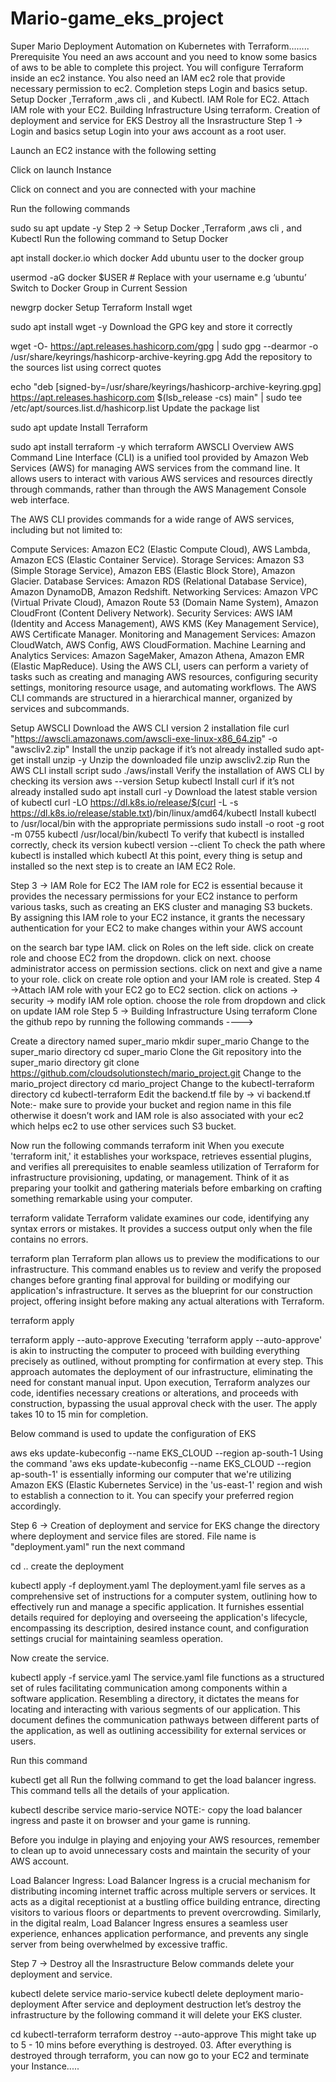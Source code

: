 # Mario-game_eks_project
Super Mario Deployment Automation on Kubernetes with Terraform........
Prerequisite
You need an aws account and you need to know some basics of aws to be able to complete this project.
You will configure Terraform inside an ec2 instance.
You also need an IAM ec2 role that provide necessary permission to ec2.
Completion steps
Login and basics setup.
Setup Docker ,Terraform ,aws cli , and Kubectl.
IAM Role for EC2.
Attach IAM role with your EC2.
Building Infrastructure Using terraform.
Creation of deployment and service for EKS
Destroy all the Insrastructure
Step 1 → Login and basics setup
Login into your aws account as a root user.

Launch an EC2 instance with the following setting

Click on launch Instance

Click on connect and you are connected with your machine

Run the following commands

sudo su
apt update -y
Step 2 → Setup Docker ,Terraform ,aws cli , and Kubectl
Run the following command to Setup Docker

apt install docker.io
which docker
Add ubuntu user to the docker group

usermod -aG docker $USER # Replace with your username e.g ‘ubuntu’
Switch to Docker Group in Current Session

newgrp docker
Setup Terraform
Install wget

sudo apt install wget -y
Download the GPG key and store it correctly

wget -O- https://apt.releases.hashicorp.com/gpg | sudo gpg --dearmor -o /usr/share/keyrings/hashicorp-archive-keyring.gpg
Add the repository to the sources list using correct quotes

echo "deb [signed-by=/usr/share/keyrings/hashicorp-archive-keyring.gpg] https://apt.releases.hashicorp.com $(lsb_release -cs) main" | sudo tee /etc/apt/sources.list.d/hashicorp.list
Update the package list

sudo apt update
Install Terraform

sudo apt install terraform -y
which terraform
AWSCLI Overview
AWS Command Line Interface (CLI) is a unified tool provided by Amazon Web Services (AWS) for managing AWS services from the command line. It allows users to interact with various AWS services and resources directly through commands, rather than through the AWS Management Console web interface.

The AWS CLI provides commands for a wide range of AWS services, including but not limited to:

Compute Services: Amazon EC2 (Elastic Compute Cloud), AWS Lambda, Amazon ECS (Elastic Container Service).
Storage Services: Amazon S3 (Simple Storage Service), Amazon EBS (Elastic Block Store), Amazon Glacier.
Database Services: Amazon RDS (Relational Database Service), Amazon DynamoDB, Amazon Redshift.
Networking Services: Amazon VPC (Virtual Private Cloud), Amazon Route 53 (Domain Name System), Amazon CloudFront (Content Delivery Network).
Security Services: AWS IAM (Identity and Access Management), AWS KMS (Key Management Service), AWS Certificate Manager.
Monitoring and Management Services: Amazon CloudWatch, AWS Config, AWS CloudFormation.
Machine Learning and Analytics Services: Amazon SageMaker, Amazon Athena, Amazon EMR (Elastic MapReduce).
Using the AWS CLI, users can perform a variety of tasks such as creating and managing AWS resources, configuring security settings, monitoring resource usage, and automating workflows. The AWS CLI commands are structured in a hierarchical manner, organized by services and subcommands.

Setup AWSCLI
Download the AWS CLI version 2 installation file
curl "https://awscli.amazonaws.com/awscli-exe-linux-x86_64.zip" -o "awscliv2.zip"
Install the unzip package if it’s not already installed
sudo apt-get install unzip -y
Unzip the downloaded file
unzip awscliv2.zip
Run the AWS CLI install script
sudo ./aws/install
Verify the installation of AWS CLI by checking its version
aws --version
Setup kubectl
Install curl if it’s not already installed
sudo apt install curl -y
Download the latest stable version of kubectl
curl -LO https://dl.k8s.io/release/$(curl -L -s https://dl.k8s.io/release/stable.txt)/bin/linux/amd64/kubectl
Install kubectl to /usr/local/bin with the appropriate permissions
sudo install -o root -g root -m 0755 kubectl /usr/local/bin/kubectl
To verify that kubectl is installed correctly, check its version
kubectl version --client
To check the path where kubectl is installed
which kubectl
At this point, every thing is setup and installed so the next step is to create an IAM EC2 Role.

Step 3 → IAM Role for EC2
The IAM role for EC2 is essential because it provides the necessary permissions for your EC2 instance to perform various tasks, such as creating an EKS cluster and managing S3 buckets. By assigning this IAM role to your EC2 instance, it grants the necessary authentication for your EC2 to make changes within your AWS account

on the search bar type IAM.
click on Roles on the left side.
click on create role and choose EC2 from the dropdown.
click on next.
choose administrator access on permission sections.
click on next and give a name to your role.
click on create role option and your IAM role is created.
Step 4 →Attach IAM role with your EC2
go to EC2 section.
click on actions → security → modify IAM role option.
choose the role from dropdown and click on update IAM role
Step 5 → Building Infrastructure Using terraform
Clone the github repo by running the following commands ---->

Create a directory named super_mario
mkdir super_mario
Change to the super_mario directory
cd super_mario
Clone the Git repository into the super_mario directory
git clone https://github.com/cloudsolutionstech/mario_project.git
Change to the mario_project directory
cd mario_project
Change to the kubectl-terraform directory
cd kubectl-terraform
Edit the backend.tf file by → vi backend.tf Note:- make sure to provide your bucket and region name in this file otherwise it doesn’t work and IAM role is also associated with your ec2 which helps ec2 to use other services such S3 bucket.

Now run the following commands
terraform init
When you execute 'terraform init,' it establishes your workspace, retrieves essential plugins, and verifies all prerequisites to enable seamless utilization of Terraform for infrastructure provisioning, updating, or management. Think of it as preparing your toolkit and gathering materials before embarking on crafting something remarkable using your computer.

terraform validate
Terraform validate examines our code, identifying any syntax errors or mistakes. It provides a success output only when the file contains no errors.

terraform plan
Terraform plan allows us to preview the modifications to our infrastructure. This command enables us to review and verify the proposed changes before granting final approval for building or modifying our application's infrastructure. It serves as the blueprint for our construction project, offering insight before making any actual alterations with Terraform.

terraform apply


terraform apply --auto-approve
Executing 'terraform apply --auto-approve' is akin to instructing the computer to proceed with building everything precisely as outlined, without prompting for confirmation at every step. This approach automates the deployment of our infrastructure, eliminating the need for constant manual input. Upon execution, Terraform analyzes our code, identifies necessary creations or alterations, and proceeds with construction, bypassing the usual approval check with the user. The apply takes 10 to 15 min for completion.

Below command is used to update the configuration of EKS

aws eks update-kubeconfig --name EKS_CLOUD --region ap-south-1
Using the command 'aws eks update-kubeconfig --name EKS_CLOUD --region ap-south-1' is essentially informing our computer that we're utilizing Amazon EKS (Elastic Kubernetes Service) in the 'us-east-1' region and wish to establish a connection to it. You can specify your preferred region accordingly.

Step 6 → Creation of deployment and service for EKS
change the directory where deployment and service files are stored. File name is "deployment.yaml" run the next command

cd ..
create the deployment

kubectl apply -f deployment.yaml
The deployment.yaml file serves as a comprehensive set of instructions for a computer system, outlining how to effectively run and manage a specific application. It furnishes essential details required for deploying and overseeing the application's lifecycle, encompassing its description, desired instance count, and configuration settings crucial for maintaining seamless operation.

Now create the service.

kubectl apply -f service.yaml
The service.yaml file functions as a structured set of rules facilitating communication among components within a software application. Resembling a directory, it dictates the means for locating and interacting with various segments of our application. This document defines the communication pathways between different parts of the application, as well as outlining accessibility for external services or users.

Run this command

kubectl get all
Run the follwing command to get the load balancer ingress. This command tells all the details of your application.

kubectl describe service mario-service
NOTE:- copy the load balancer ingress and paste it on browser and your game is running.

Before you indulge in playing and enjoying your AWS resources, remember to clean up to avoid unnecessary costs and maintain the security of your AWS account.

Load Balancer Ingress: Load Balancer Ingress is a crucial mechanism for distributing incoming internet traffic across multiple servers or services. It acts as a digital receptionist at a bustling office building entrance, directing visitors to various floors or departments to prevent overcrowding. Similarly, in the digital realm, Load Balancer Ingress ensures a seamless user experience, enhances application performance, and prevents any single server from being overwhelmed by excessive traffic.

Step 7 → Destroy all the Insrastructure
Below commands delete your deployment and service.

kubectl delete service mario-service
kubectl delete deployment mario-deployment
After service and deployment destruction let’s destroy the infrastructure by the following command it will delete your EKS cluster.

cd kubectl-terraform
terraform destroy --auto-approve
This might take up to 5 - 10 mins before everything is destroyed. 03. After everything is destroyed through terraform, you can now go to your EC2 and terminate your Instance.....
